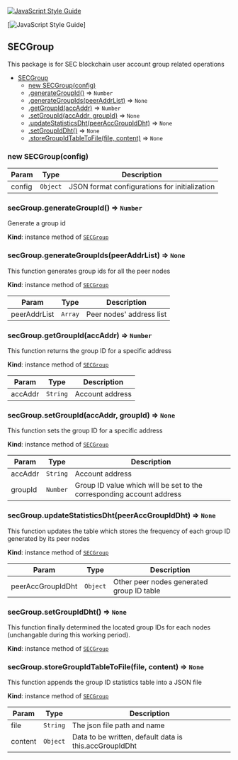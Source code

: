 <a name="SECGroup"></a>

[![JavaScript Style Guide](https://cdn.rawgit.com/standard/standard/master/badge.svg)](https://github.com/standard/standard) 

[![JavaScript Style Guide](https://img.shields.io/badge/code_style-standard-brightgreen.svg)]

## SECGroup

This package is for SEC blockchain user account group related operations

* [SECGroup](#SECGroup)
    * [new SECGroup(config)](#new_SECGroup_new)
    * [.generateGroupId()](#SECGroup+generateGroupId) => <code>Number</code>
    * [.generateGroupIds(peerAddrList)](#SECGroup+generateGroupIds) => <code>None</code>
    * [.getGroupId(accAddr)](#SECGroup+getGroupId) => <code>Number</code>
    * [.setGroupId(accAddr, groupId)](#SECGroup+setGroupId) => <code>None</code>
    * [.updateStatisticsDht(peerAccGroupIdDht)](#SECGroup+updateStatisticsDht) => <code>None</code>
    * [.setGroupIdDht()](#SECGroup+setGroupIdDht) => <code>None</code>
    * [.storeGroupIdTableToFile(file, content)](#SECGroup+storeGroupIdTableToFile) => <code>None</code>

<a name="new_SECGroup_new"></a>

### new SECGroup(config)

| Param | Type | Description |
| --- | --- | --- |
| config | <code>Object</code> | JSON format configurations for initialization |

<a name="SECGroup+generateGroupId"></a>

### secGroup.generateGroupId() => <code>Number</code>
Generate a group id

**Kind**: instance method of [<code>SECGroup</code>](#SECGroup)  
<a name="SECGroup+generateGroupIds"></a>

### secGroup.generateGroupIds(peerAddrList) => <code>None</code>
This function generates group ids for all the peer nodes

**Kind**: instance method of [<code>SECGroup</code>](#SECGroup)  

| Param | Type | Description |
| --- | --- | --- |
| peerAddrList | <code>Array</code> | Peer nodes' address list |

<a name="SECGroup+getGroupId"></a>

### secGroup.getGroupId(accAddr) => <code>Number</code>
This function returns the group ID for a specific address

**Kind**: instance method of [<code>SECGroup</code>](#SECGroup)  

| Param | Type | Description |
| --- | --- | --- |
| accAddr | <code>String</code> | Account address |

<a name="SECGroup+setGroupId"></a>

### secGroup.setGroupId(accAddr, groupId) => <code>None</code>
This function sets the group ID for a specific address

**Kind**: instance method of [<code>SECGroup</code>](#SECGroup)  

| Param | Type | Description |
| --- | --- | --- |
| accAddr | <code>String</code> | Account address |
| groupId | <code>Number</code> | Group ID value which will be set to the corresponding account address |

<a name="SECGroup+updateStatisticsDht"></a>

### secGroup.updateStatisticsDht(peerAccGroupIdDht) => <code>None</code>
This function updates the table which stores the frequency of each group ID generated by its peer nodes

**Kind**: instance method of [<code>SECGroup</code>](#SECGroup)  

| Param | Type | Description |
| --- | --- | --- |
| peerAccGroupIdDht | <code>Object</code> | Other peer nodes generated group ID table |

<a name="SECGroup+setGroupIdDht"></a>

### secGroup.setGroupIdDht() => <code>None</code>
This function finally determined the located group IDs for each nodes (unchangable during this working period).

**Kind**: instance method of [<code>SECGroup</code>](#SECGroup)  
<a name="SECGroup+storeGroupIdTableToFile"></a>

### secGroup.storeGroupIdTableToFile(file, content) => <code>None</code>
This function appends the group ID statistics table into a JSON file

**Kind**: instance method of [<code>SECGroup</code>](#SECGroup)  

| Param | Type | Description |
| --- | --- | --- |
| file | <code>String</code> | The json file path and name |
| content | <code>Object</code> | Data to be written, default data is this.accGroupIdDht |
